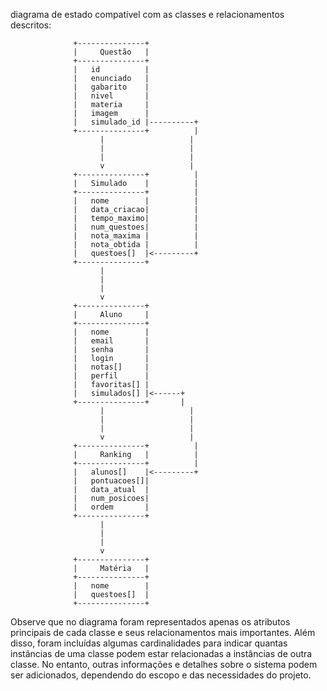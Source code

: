  diagrama de estado compatível com as classes e relacionamentos descritos:


                  +---------------+
                  |     Questão   |
                  +---------------+
                  |   id          |
                  |   enunciado   |
                  |   gabarito    |
                  |   nivel       |
                  |   materia     |
                  |   imagem      |
                  |   simulado_id |----------+
                  +---------------+          |
                        |                   |
                        |                   |
                        |                   |
                        v                   |
                  +---------------+          |
                  |   Simulado    |          |
                  +---------------+          |
                  |   nome        |          |
                  |   data_criacao|          |
                  |   tempo_maximo|          |
                  |   num_questoes|          |
                  |   nota_maxima |          |
                  |   nota_obtida |          |
                  |   questoes[]  |<---------+
                  +---------------+
                        |
                        |
                        |
                        v
                  +---------------+
                  |     Aluno     |
                  +---------------+
                  |   nome        |
                  |   email       |
                  |   senha       |
                  |   login       |
                  |   notas[]     |
                  |   perfil      |
                  |   favoritas[] |
                  |   simulados[] |<------+
                  +---------------+       |
                        |                   |
                        |                   |
                        |                   |
                        v                   |
                  +---------------+          |
                  |     Ranking   |          |
                  +---------------+          |
                  |   alunos[]    |<---------+
                  |   pontuacoes[]|
                  |   data_atual  |
                  |   num_posicoes|
                  |   ordem       |
                  +---------------+
                        |
                        |
                        |
                        v
                  +---------------+
                  |     Matéria   |
                  +---------------+
                  |   nome        |
                  |   questoes[]  |
                  +---------------+


Observe que no diagrama foram representados apenas os atributos principais de cada classe e seus relacionamentos mais importantes. Além disso, foram incluídas algumas cardinalidades para indicar quantas instâncias de uma classe podem estar relacionadas a instâncias de outra classe. No entanto, outras informações e detalhes sobre o sistema podem ser adicionados, dependendo do escopo e das necessidades do projeto.
